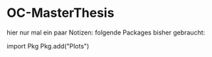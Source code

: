 # OC-MasterThesis
hier nur mal ein paar Notizen:
folgende Packages bisher gebraucht:

import Pkg
Pkg.add("Plots")